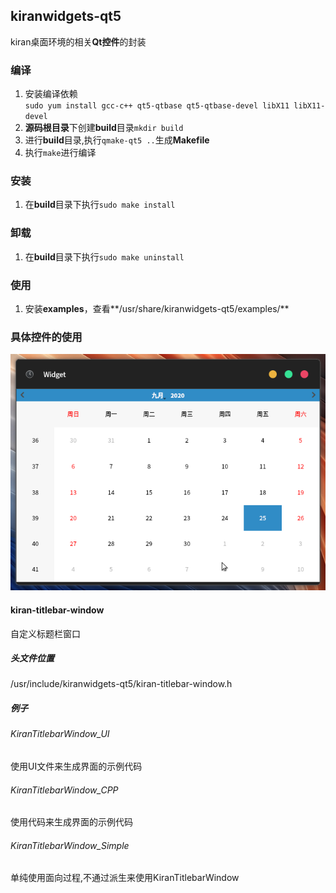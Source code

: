 ## kiranwidgets-qt5

kiran桌面环境的相关**Qt控件**的封装

### 编译

1.  安装编译依赖  
   `sudo yum install gcc-c++ qt5-qtbase qt5-qtbase-devel libX11 libX11-devel`
2. **源码根目录**下创建**build**目录`mkdir build`
3. 进行**build**目录,执行`qmake-qt5 ..`生成**Makefile**
4. 执行`make`进行编译

### 安装

1. 在**build**目录下执行`sudo make install`

### 卸载

1. 在**build**目录下执行`sudo make uninstall`

### 使用

1. 安装**examples**，查看**/usr/share/kiranwidgets-qt5/examples/**

### 具体控件的使用

![kiran-titlebar-window](./preview-images/kiran-titlebar-window.png)

#### kiran-titlebar-window

自定义标题栏窗口

##### 头文件位置

/usr/include/kiranwidgets-qt5/kiran-titlebar-window.h

##### 例子

###### KiranTitlebarWindow_UI

使用UI文件来生成界面的示例代码

###### KiranTitlebarWindow_CPP

使用代码来生成界面的示例代码

###### KiranTitlebarWindow_Simple

单纯使用面向过程,不通过派生来使用KiranTitlebarWindow